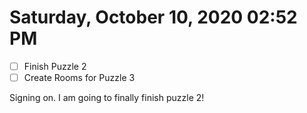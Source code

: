 # Saturday, October 10, 2020 02:52 PM
- [ ] Finish Puzzle 2
- [ ] Create Rooms for Puzzle 3

Signing on. I am going to finally finish puzzle 2!

